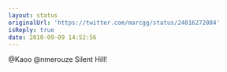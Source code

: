 ```yaml
---
layout: status
originalUrl: 'https://twitter.com/marcgg/status/24016272084'
isReply: true
date: 2010-09-09 14:52:56
---
```


@Kaoo @nmerouze Silent Hill!
